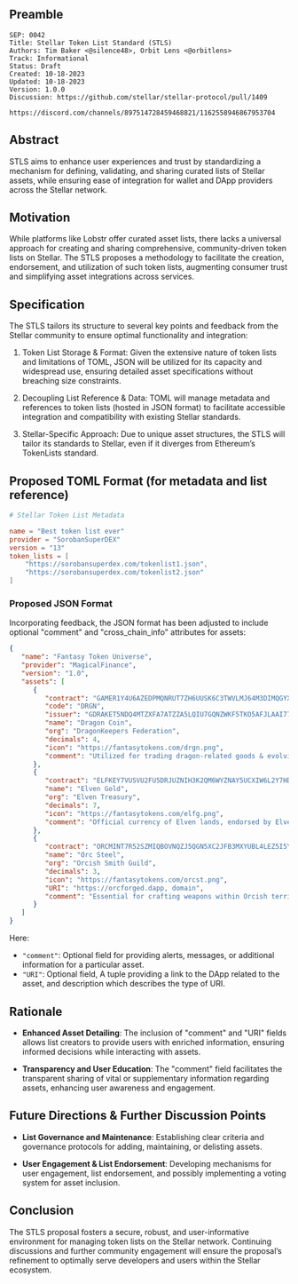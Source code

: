 ## Preamble

```
SEP: 0042
Title: Stellar Token List Standard (STLS)
Authors: Tim Baker <@silence48>, Orbit Lens <@orbitlens>
Track: Informational
Status: Draft
Created: 10-18-2023
Updated: 10-18-2023
Version: 1.0.0
Discussion: https://github.com/stellar/stellar-protocol/pull/1409
            https://discord.com/channels/897514728459468821/1162558946867953704
```

## Abstract

STLS aims to enhance user experiences and trust by standardizing a mechanism for defining, validating, and sharing curated lists of Stellar assets, while ensuring ease of integration for wallet and DApp providers across the Stellar network.

## Motivation

While platforms like Lobstr offer curated asset lists, there lacks a universal approach for creating and sharing comprehensive, community-driven token lists on Stellar. The STLS proposes a methodology to facilitate the creation, endorsement, and utilization of such token lists, augmenting consumer trust and simplifying asset integrations across services.

## Specification

The STLS tailors its structure to several key points and feedback from the Stellar community to ensure optimal functionality and integration:

  1. Token List Storage & Format: Given the extensive nature of token lists and limitations of TOML, JSON will be utilized for its capacity and widespread use, ensuring detailed asset specifications without breaching size constraints.

  2. Decoupling List Reference & Data: TOML will manage metadata and references to token lists (hosted in JSON format) to facilitate accessible integration and compatibility with existing Stellar standards.

  3. Stellar-Specific Approach: Due to unique asset structures, the STLS will tailor its standards to Stellar, even if it diverges from Ethereum’s TokenLists standard.

## Proposed TOML Format (for metadata and list reference)

```toml
# Stellar Token List Metadata

name = "Best token list ever"
provider = "SorobanSuperDEX"
version = "13"
token_lists = [
    "https://sorobansuperdex.com/tokenlist1.json",
    "https://sorobansuperdex.com/tokenlist2.json"
]
```

### Proposed JSON Format

Incorporating feedback, the JSON format has been adjusted to include optional "comment" and "cross_chain_info" attributes for assets:

```json
{
   "name": "Fantasy Token Universe",
   "provider": "MagicalFinance",
   "version": "1.0",
   "assets": [
      {
         "contract": "GAMER1Y4U6AZEDPMQNRUT7ZH6UUSK6C3TWVLMJ64M3DIMQGYXF4GYQJ5O",
         "code": "DRGN",
         "issuer": "GDRAKET5NDQ4MTZXFA7ATZZA5LQIU7GQNZWKF5TKO5AFJLAAI77XDRGN",
         "name": "Dragon Coin",
         "org": "DragonKeepers Federation",
         "decimals": 4,
         "icon": "https://fantasytokens.com/drgn.png",
         "comment": "Utilized for trading dragon-related goods & evolving in-game dragons." //optional
      },
      {
         "contract": "ELFKEY7VUSVU2FU5DRJUZNIH3K2QM6WYZNAY5UCXIW6L2Y7HD4W6ELFY",
         "name": "Elven Gold",
         "org": "Elven Treasury",
         "decimals": 7,
         "icon": "https://fantasytokens.com/elfg.png",
         "comment": "Official currency of Elven lands, endorsed by Elven Treasury.", //optional 
      },
      {
         "contract": "ORCMINT7R52SZMIQBOVNQZJ5QGN5XC2JFB3MXYUBL4LEZ5I5YDQY3ORC",
         "name": "Orc Steel",
         "org": "Orcish Smith Guild",
         "decimals": 3,
         "icon": "https://fantasytokens.com/orcst.png",
         "URI": "https://orcforged.dapp, domain",
         "comment": "Essential for crafting weapons within Orcish territories." //optional
      }
   ]
}

```

Here:

- `"comment"`: Optional field for providing alerts, messages, or additional information for a particular asset.
- `"URI"`: Optional field, A tuple providing a link to the DApp related to the asset, and description which describes the type of URI.

## Rationale

- **Enhanced Asset Detailing**: The inclusion of "comment" and "URI" fields allows list creators to provide users with enriched information, ensuring informed decisions while interacting with assets.

- **Transparency and User Education**: The "comment" field facilitates the transparent sharing of vital or supplementary information regarding assets, enhancing user awareness and engagement.

## Future Directions & Further Discussion Points

- **List Governance and Maintenance**: Establishing clear criteria and governance protocols for adding, maintaining, or delisting assets.

- **User Engagement & List Endorsement**: Developing mechanisms for user engagement, list endorsement, and possibly implementing a voting system for asset inclusion.

## Conclusion

The STLS proposal fosters a secure, robust, and user-informative environment for managing token lists on the Stellar network. Continuing discussions and further community engagement will ensure the proposal’s refinement to optimally serve developers and users within the Stellar ecosystem.
